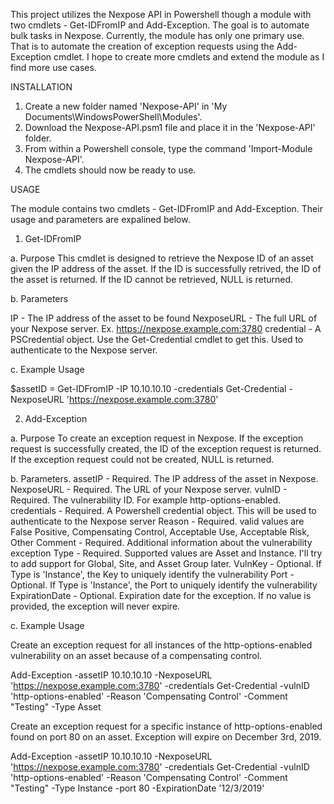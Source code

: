 This project utilizes the Nexpose API in Powershell though a module with two cmdlets - Get-IDFromIP and Add-Exception.
The goal is to automate bulk tasks in Nexpose.  Currently, the module has only one primary use.  That is to automate
the creation of exception requests using the Add-Exception cmdlet.  I hope to create more cmdlets and extend the module
as I find more use cases.

INSTALLATION

1. Create a new folder named 'Nexpose-API' in 'My Documents\WindowsPowerShell\Modules'.
2. Download the Nexpose-API.psm1 file and place it in the 'Nexpose-API' folder.
3. From within a Powershell console, type the command 'Import-Module Nexpose-API'.
4. The cmdlets should now be ready to use.

USAGE

The module contains two cmdlets - Get-IDFromIP and Add-Exception.  Their usage and parameters are expalined below.

1. Get-IDFromIP
  
  a. Purpose
  This cmdlet is designed to retrieve the Nexpose ID of an asset given the IP address of the asset.  If the ID is successfully
  retrived, the ID of the asset is returned.  If the ID cannot be retrieved, NULL is returned.
  
  b. Parameters
  
  IP - The IP address of the asset to be found
  NexposeURL - The full URL of your Nexpose server.  Ex. https://nexpose.example.com:3780
  credential - A PSCredential object.  Use the Get-Credential cmdlet to get this.  Used to authenticate to the Nexpose server.
  
  c. Example Usage
  
  $assetID = Get-IDFromIP -IP 10.10.10.10 -credentials Get-Credential -NexposeURL 'https://nexpose.example.com:3780'
  
2. Add-Exception

  a. Purpose
  To create an exception request in Nexpose.  If the exception request is successfully created, the ID of the exception request is
  returned.  If the exception request could not be created, NULL is returned.
  
  b. Parameters.
  assetIP - Required. The IP address of the asset in Nexpose.
  NexposeURL - Required. The URL of your Nexpose server.
  vulnID - Required. The vulnerability ID. For example http-options-enabled.
  credentials - Required. A Powershell credential object. This will be used to authenticate to the Nexpose server
  Reason - Required. valid values are False Positive, Compensating Control, Acceptable Use, Acceptable Risk, Other
  Comment - Required. Additional information about the vulnerability exception
  Type - Required. Supported values are Asset and Instance. I'll try to add support for Global, Site, and Asset Group later.
  VulnKey - Optional. If Type is 'Instance', the Key to uniquely identify the vulnerability
  Port - Optional. If Type is 'Instance', the Port to uniquely identify the vulnerability
  ExpirationDate - Optional. Expiration date for the exception. If no value is provided, the exception will never expire.
  
  c. Example Usage
  
  Create an exception request for all instances of the http-options-enabled vulnerability on an asset because of a
  compensating control.
  
  Add-Exception -assetIP 10.10.10.10 -NexposeURL 'https://nexpose.example.com:3780' -credentials Get-Credential -vulnID 'http-options-enabled' -Reason 'Compensating Control' -Comment "Testing" -Type Asset
  
  Create an exception request for a specific instance of http-options-enabled found on port 80 on an asset.
  Exception will expire on December 3rd, 2019.
  
  Add-Exception -assetIP 10.10.10.10 -NexposeURL 'https://nexpose.example.com:3780' -credentials Get-Credential -vulnID 'http-options-enabled' -Reason 'Compensating Control' -Comment "Testing" -Type Instance -port 80 -ExpirationDate '12/3/2019'
